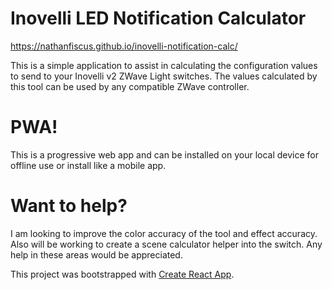 # Inovelli LED Notification Calculator

https://nathanfiscus.github.io/inovelli-notification-calc/

This is a simple application to assist in calculating the configuration values to send to your Inovelli v2 ZWave Light switches. The values calculated by this tool can be used by any compatible ZWave controller.

# PWA!

This is a progressive web app and can be installed on your local device for offline use or install like a mobile app.

# Want to help?

I am looking to improve the color accuracy of the tool and effect accuracy. Also will be working to create a scene calculator helper into the switch. Any help in these areas would be appreciated.

This project was bootstrapped with [Create React App](https://github.com/facebook/create-react-app).
